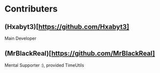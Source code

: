 # Contributers

## (Hxabyt3)[https://github.com/Hxabyt3]
Main Developer
## (MrBlackReal)[https://github.com/MrBlackReal]
Mental Supporter :), provided TimeUtils
